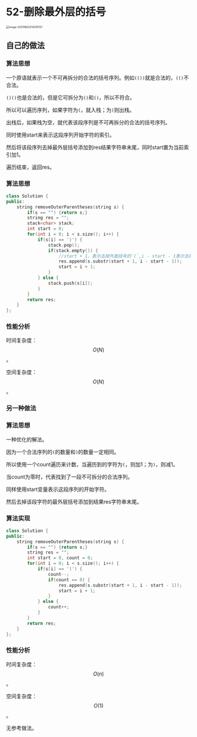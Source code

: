 # 52-删除最外层的括号

<img src="https://crayon-1302863897.cos.ap-beijing.myqcloud.com/image/image-20210602214255121.png" alt="image-20210602214255121" style="zoom:50%;" />



## 自己的做法

### 算法思想

一个原语就表示一个不可再拆分的合法的括号序列。例如`(())`就是合法的，`(()`不合法。

`()()`也是合法的，但是它可拆分为`()`和`()`，所以不符合。



所以可以遍历序列，如果字符为`(`，就入栈；为`)`则出栈。

出栈后，如果栈为空，就代表该段序列是不可再拆分的合法的括号序列。

同时使用start来表示这段序列开始字符的索引。

然后将该段序列去掉最外层括号添加到res结果字符串末尾，同时start置为当前索引加1。

遍历结束，返回res。

### 算法思想

```c++
class Solution {
public:
    string removeOuterParentheses(string s) {
        if(s == "") {return s;}
        string res = "";
        stack<char> stack;
        int start = 0;
        for(int i = 0; i < s.size(); i++) {
            if(s[i] == ')') {
                stack.pop();
                if(stack.empty()) {
                    //start + 1，表示去掉外面括号的`(`,i - start - 1表示去掉外面括号的 ')'
                    res.append(s.substr(start + 1, i - start - 1));
                    start = i + 1;
                }
            } else {
                stack.push(s[i]);
            }
        }
        return res;
    }
};
```



### 性能分析

时间复杂度：$$O(N)$$。

空间复杂度：$$O(N)$$。



### 另一种做法

### 算法思想

一种优化的解法。

因为一个合法序列的`(`的数量和`)`的数量一定相同。

所以使用一个count遍历来计数，当遍历到的字符为`(`，则加1；为`)`，则减1。

当count为零时，代表找到了一段不可拆分的合法序列。

同样使用start变量表示这段序列的开始字符。

然后去掉该段字符的最外层括号添加到结果res字符串末尾。

### 算法实现

```c++
class Solution {
public:
    string removeOuterParentheses(string s) {
        if(s == "") {return s;}
        string res = "";
        int start = 0, count = 0;
        for(int i = 0; i < s.size(); i++) {
            if(s[i] == ')') {
                count--;
                if(count == 0) {
                    res.append(s.substr(start + 1, i - start - 1));
                    start = i + 1;
                }
            } else {
                count++;
            }
        }
        return res;
    }
};
```



### 性能分析

时间复杂度：$$O(n)$$。

空间复杂度：$$O(1)$$。



无参考做法。

